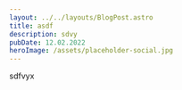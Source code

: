 ```yaml
---
layout: ../../layouts/BlogPost.astro
title: asdf
description: sdvy
pubDate: 12.02.2022
heroImage: /assets/placeholder-social.jpg
---
```

sdfvyx